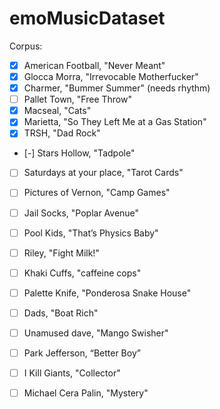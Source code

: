 # emoMusicDataset

Corpus:
- [x] American Football, "Never Meant"
- [x] Glocca Morra, "Irrevocable Motherfucker"
- [x] Charmer, "Bummer Summer" (needs rhythm)
- [ ] Pallet Town, "Free Throw"
- [x] Macseal, "Cats"
- [x] Marietta, "So They Left Me at a Gas Station"
- [x] TRSH, "Dad Rock"
- [-] Stars Hollow, "Tadpole"
- [ ] Saturdays at your place, "Tarot Cards"
- [ ] Pictures of Vernon, "Camp Games"
- [ ] Jail Socks, "Poplar Avenue"
- [ ] Pool Kids, "That’s Physics Baby"
- [ ] Riley, "Fight Milk!"
- [ ] Khaki Cuffs, "caffeine cops"
- [ ] Palette Knife, "Ponderosa Snake House"
- [ ] Dads, "Boat Rich"
- [ ] Unamused dave, "Mango Swisher"
- [ ] Park Jefferson, “Better Boy”
- [ ] I Kill Giants, "Collector"
- [ ] Michael Cera Palin, "Mystery"


